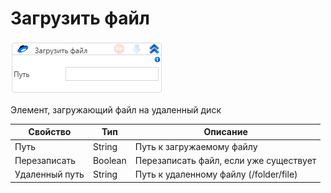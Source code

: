 # Загрузить файл

![](<../../../../.gitbook/assets/image (770).png>)

Элемент, загружающий файл на удаленный диск

| Свойство       | Тип     | Описание                               |
| -------------- | ------- | -------------------------------------- |
| Путь           | String  | Путь к загружаемому файлу              |
| Перезаписать   | Boolean | Перезаписать файл, если уже существует |
| Удаленный путь | String  | Путь к удаленному файлу (/folder/file) |
